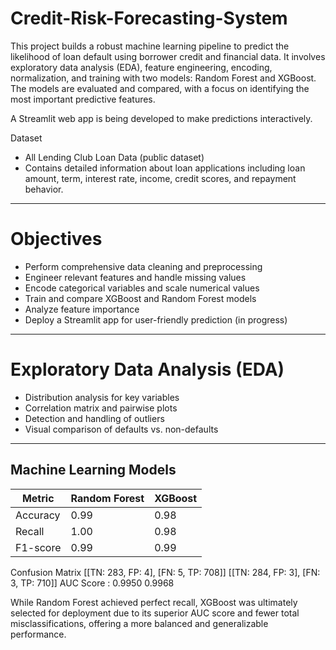 # Credit-Risk-Forecasting-System


This project builds a robust machine learning pipeline to predict the likelihood of loan default using borrower credit and financial data. It involves exploratory data analysis (EDA), feature engineering, encoding, normalization, and training with two models: Random Forest and XGBoost. The models are evaluated and compared, with a focus on identifying the most important predictive features.

A Streamlit web app is being developed to make predictions interactively.

 Dataset

- All Lending Club Loan Data (public dataset)
- Contains detailed information about loan applications including loan amount, term, interest rate, income, credit scores, and repayment behavior.

---

# Objectives

- Perform comprehensive data cleaning and preprocessing
- Engineer relevant features and handle missing values
- Encode categorical variables and scale numerical values
- Train and compare XGBoost and Random Forest models
- Analyze feature importance
- Deploy a Streamlit app for user-friendly prediction (in progress)

---

# Exploratory Data Analysis (EDA)

- Distribution analysis for key variables
- Correlation matrix and pairwise plots
- Detection and handling of outliers
- Visual comparison of defaults vs. non-defaults

---

##  Machine Learning Models

| Metric         | Random Forest    | XGBoost |
|----------------|------------------|-----------|
| Accuracy       |  0.99            |  0.98     |
| Recall         |  1.00            |  0.98     |
| F1-score       |  0.99            |  0.99     |
Confusion Matrix	[[TN: 283, FP: 4], [FN: 5, TP: 708]]	[[TN: 284, FP: 3], [FN: 3, TP: 710]]
AUC Score :        0.9950               0.9968


 While Random Forest achieved perfect recall, XGBoost was ultimately selected for deployment due to its superior AUC score and fewer total misclassifications, offering a more balanced and generalizable performance.






